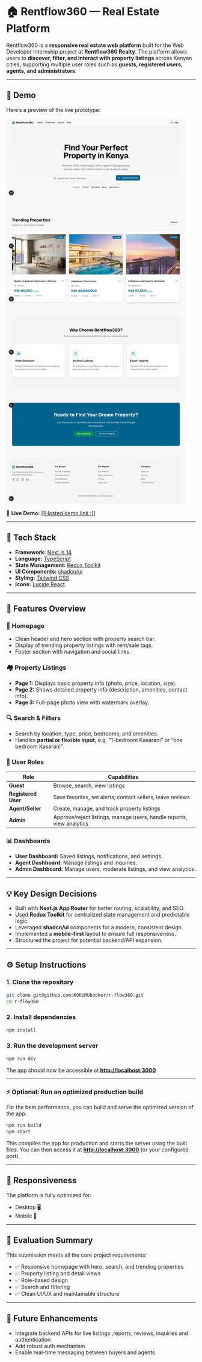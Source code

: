 # 🏠 Rentflow360 — Real Estate Platform

Rentflow360 is a **responsive real estate web platform** built for the Web Developer Internship project at **Rentflow360 Realty**.
The platform allows users to **discover, filter, and interact with property listings** across Kenyan cities, supporting multiple user roles such as **guests, registered users, agents, and administrators**.

---

## 🚀 Demo

Here’s a preview of the live prototype:

![Rentflow360 Demo Screenshot](./readme_assets/rflow-screeshot.png)

🔗 **Live Demo:** [\[[Hosted demo link :](https://r-flow360.netlify.app/)\]]

---

## 🧩 Tech Stack

- **Framework:** [Next.js 14](https://nextjs.org/)
- **Language:** [TypeScript](https://www.typescriptlang.org/)
- **State Management:** [Redux Toolkit](https://redux-toolkit.js.org/)
- **UI Components:** [shadcn/ui](https://ui.shadcn.com/)
- **Styling:** [Tailwind CSS](https://tailwindcss.com/)
- **Icons:** [Lucide React](https://lucide.dev/)

---

## 🧭 Features Overview

### 🏡 Homepage

- Clean header and hero section with property search bar.
- Display of trending property listings with rent/sale tags.
- Footer section with navigation and social links.

### 🏘️ Property Listings

- **Page 1:** Displays basic property info (photo, price, location, size).
- **Page 2:** Shows detailed property info (description, amenities, contact info).
- **Page 3:** Full-page photo view with watermark overlay.

### 🔍 Search & Filters

- Search by location, type, price, bedrooms, and amenities.
- Handles **partial or flexible input**, e.g. “1-bedroom Kasarani” or “one bedroom Kasarani”.

### 👥 User Roles

| Role                | Capabilities                                                          |
| ------------------- | --------------------------------------------------------------------- |
| **Guest**           | Browse, search, view listings                                         |
| **Registered User** | Save favorites, set alerts, contact sellers, leave reviews            |
| **Agent/Seller**    | Create, manage, and track property listings                           |
| **Admin**           | Approve/reject listings, manage users, handle reports, view analytics |

### 📊 Dashboards

- **User Dashboard:** Saved listings, notifications, and settings.
- **Agent Dashboard:** Manage listings and inquiries.
- **Admin Dashboard:** Manage users, moderate listings, and view analytics.

---

## 💡 Key Design Decisions

- Built with **Next.js App Router** for better routing, scalability, and SEO.
- Used **Redux Toolkit** for centralized state management and predictable logic.
- Leveraged **shadcn/ui** components for a modern, consistent design.
- Implemented a **mobile-first** layout to ensure full responsiveness.
- Structured the project for potential backend/API expansion.

---

## ⚙️ Setup Instructions

### 1. Clone the repository

```bash
git clone git@github.com:KOKUMUbooker/r-flow360.git
cd r-flow360
```

### 2. Install dependencies

```bash
npm install
```

### 3. Run the development server

```bash
npm run dev
```

The app should now be accessible at **[http://localhost:3000](http://localhost:3000)**

---

### ⚡ Optional: Run an optimized production build

For the best performance, you can build and serve the optimized version of the app:

```bash
npm run build
npm start
```

This compiles the app for production and starts the server using the built files.
You can then access it at **[http://localhost:3000](http://localhost:3000)** (or your configured port).

---

## 📱 Responsiveness

The platform is fully optimized for:

- Desktop 🖥️
- Mobile 📱

---

## 🧾 Evaluation Summary

This submission meets all the core project requirements:

- ✅ Responsive homepage with hero, search, and trending properties
- ✅ Property listing and detail views
- ✅ Role-based design
- ✅ Search and filtering
- ✅ Clean UI/UX and maintainable structure

---

## 🧠 Future Enhancements

- Integrate backend APIs for live listings ,reports, reviews, inquiries and authentication
- Add robust auth mechanism
- Enable real-time messaging between buyers and agents
